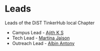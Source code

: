 # Leads
Leads of the DiST TinkerHub local Chapter
- Campus Lead - [Ajith K S](https://github.com/ajith-k-s)
- Tech Lead - [Martina Jaison](https://github.com/tina-martinaa)
- Outreach Lead - [Albin Antony](https://github.com/albin-antony-20)
